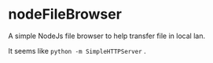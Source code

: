 # nodeFileBrowser

A simple NodeJs file browser to help transfer file in local lan.

It seems like `python -m SimpleHTTPServer` .


